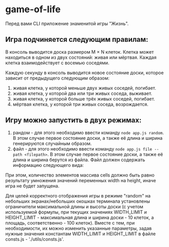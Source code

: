 # game-of-life

Перед вами CLI приложение знаменитой игры "Жизнь".

## Игра подчиняется следующим правилам:
В консоль выводится доска размером M × N клеток. Клетка может находиться в одном из двух состояний: живая или мёртвая. Каждая клетка взаимодействует с восемью соседями. 

Каждую секунду в консоль выводится новое состояние доски, которое зависит от предыдущего следующим образом:

1. живая клетка, у которой меньше двух живых соседей, погибает.
2. живая клетка, у которой два или три живых соседа, выживает.
3. живая клетка, у которой больше трёх живых соседей, погибает.
4. мёртвая клетка, у которой три живых соседа, возрождается.

## Игру можно запустить в двух режимах:

1. рандом - для этого необходимо ввести команду `node app.js random`. 
В этом случае первое состояние доски, а также её длина и ширина генерируются случайным образом.
2. файл - для этого необходимо ввести команду `node app.js file --path <filepath>`.
В этом случае первое состояние доски, а также её длина и ширина берутся из файла. 
Файл должен содержать информацию следующего вида:

При этом, количество элементов массива cells должно быть равно результату умножения значений переменных width на height, иначе игра не будет запущена.

Для целей корректного отображения игры в режиме "random" на небольших экранах/небольших окошках терминала установлены ограничители максимальной длины и высоты доски (с учетом используемой формулы, при текущих значениях WIDTH_LIMIT и HEIGHT_LIMIT - максимальная длина и ширина доски - 10 клеток, а площадь, соответственно - 100 клеток). Вместе с тем, при необходимости, их можно изменить указанные параметры, задав нужные значения константам WIDTH_LIMIT и HEIGHT_LIMIT в файле consts.js - './utils/consts.js'.
